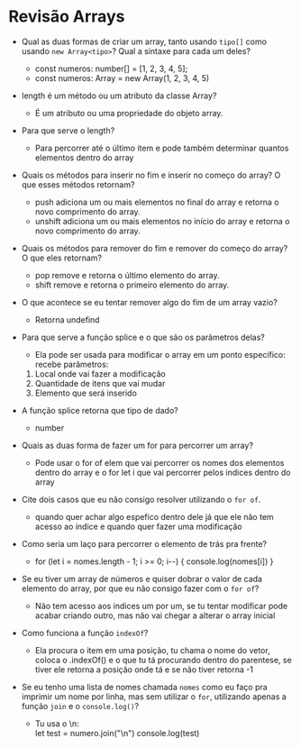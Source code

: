 # Revisão Arrays

- Qual as duas formas de criar um array, tanto usando `tipo[]` como usando `new Array<tipo>`? Qual a sintaxe para cada um deles?
  - const numeros: number[] = [1, 2, 3, 4, 5];
  - const numeros: Array<number> = new Array<number>(1, 2, 3, 4, 5)
  
- length é um método ou um atributo da classe Array?
  - É um atributo ou uma propriedade do objeto array.
  
- Para que serve o length?
  - Para percorrer até o último item e pode também determinar quantos elementos dentro do array
  
- Quais os métodos para inserir no fim e inserir no começo do array? O que esses métodos retornam?
  - push adiciona um ou mais elementos no final do array e retorna o novo comprimento do array.
  - unshift adiciona um ou mais elementos no início do array e retorna o novo comprimento do array.
  
- Quais os métodos para remover do fim e remover do começo do array? O que eles retornam?
  - pop remove e retorna o último elemento do array.
  - shift remove e retorna o primeiro elemento do array.
  
- O que acontece se eu tentar remover algo do fim de um array vazio?
  - Retorna undefind
  
- Para que serve a função splice e o que são os parâmetros delas?
  - Ela pode ser usada para modificar o array em um ponto específico:
  recebe parâmetros:
  1. Local onde vai fazer a modificação
  2. Quantidade de itens que vai mudar
  3. Elemento que será inserido
  
- A função splice retorna que tipo de dado?
  - number
  
- Quais as duas forma de fazer um for para percorrer um array?
  - Pode usar o for of elem que vai percorrer os nomes dos elementos dentro do array e o for let i que vai percorrer pelos indices dentro do array

- Cite dois casos que eu não consigo resolver utilizando o `for of`.
  - quando quer achar algo espefico dentro dele já que ele não tem acesso ao indice e quando quer fazer uma modificação

- Como seria um laço para percorrer o elemento de trás pra frente?
  - for (let i = nomes.length - 1; i >= 0; i--) {
    console.log(nomes[i])
    }
  
- Se eu tiver um array de números e quiser dobrar o valor de cada elemento do array, por que eu não consigo fazer com o `for of`?
  - Não tem acesso aos indices um por um, se tu tentar modificar pode acabar criando outro, mas não vai chegar a alterar o array inicial

- Como funciona a função `indexOf`?
  - Ela procura o item em uma posição, tu chama o nome do vetor, coloca o .indexOf() e o que tu tá procurando dentro do parentese, se tiver ele retorna a posição onde tá e se não tiver retorna -1
  
- Se eu tenho uma lista de nomes chamada `nomes` como eu faço pra imprimir um nome por linha, mas sem utilizar o `for`, utilizando apenas a função `join` e o `console.log()`?
  - Tu usa o \n:  
    let test = numero.join("\n")
    console.log(test)